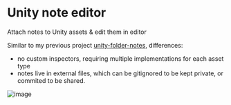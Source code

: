 # Unity note editor
Attach notes to Unity assets &amp; edit them in editor

Similar to my previous project [unity-folder-notes](https://github.com/hannesdelbeke/unity-folder-notes), differences:
- no custom inspectors, requiring multiple implementations for each asset type
- notes live in external files, which can be gitignored to be kept private, or commited to be shared.

![image](https://github.com/user-attachments/assets/995c40c9-eb67-4bd2-8892-5a20b7cbfc1a)
